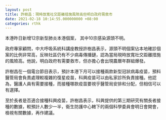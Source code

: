 ```yaml
---
layout: post
title: 許樹昌：現時放寬社交距離措施風險高但明白政府需救市
date: 2021-02-18 10:14:55.000000000 +08:00
categories: rthk
---
```


本港昨日新增12宗新型肺炎本港個案， 其中10宗感染源頭不明。

政府專家顧問，中大呼吸系統科講座教授許樹昌表示，源頭不明個案佔本地確診個案的比例非常高，反映社區仍有不少病毒傳播鏈，認為當局現時放寬社交距離措施的風險高。他說，明白政府有需要救市，但亦擔心會出現農曆年群組爆發。

許樹昌在一個電台節目表示，預計本港下月可以接種兩款新型冠狀病毒疫苗，預料醫管局會負責處理較複雜的復星疫苗，科興疫苗可以由私家診所負責接種。他認為，醫護人員有需要接種，而接種哪款疫苗要視乎醫管局安排和分配，但相信可以有選擇。

至於長者是否適合接種科興疫苗，許樹昌表示，科興提供的第三期研究有關長者接種的數據，較預計人數少一半，衞生防護中心轄下的兩個科學委員會明日會開會，檢視有關數據，再作建議。
